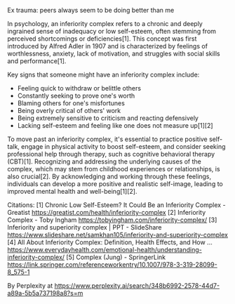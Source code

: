 Ex trauma: peers always seem to be doing better than me

In psychology, an inferiority complex refers to a chronic and deeply ingrained sense of inadequacy or low self-esteem, often stemming from perceived shortcomings or deficiencies[1]. This concept was first introduced by Alfred Adler in 1907 and is characterized by feelings of worthlessness, anxiety, lack of motivation, and struggles with social skills and performance[1].

Key signs that someone might have an inferiority complex include:

* Feeling quick to withdraw or belittle others
* Constantly seeking to prove one's worth
* Blaming others for one's misfortunes
* Being overly critical of others' work
* Being extremely sensitive to criticism and reacting defensively
* Lacking self-esteem and feeling like one does not measure up[1][2]

To move past an inferiority complex, it's essential to practice positive self-talk, engage in physical activity to boost self-esteem, and consider seeking professional help through therapy, such as cognitive behavioral therapy (CBT)[1]. Recognizing and addressing the underlying causes of the complex, which may stem from childhood experiences or relationships, is also crucial[2]. By acknowledging and working through these feelings, individuals can develop a more positive and realistic self-image, leading to improved mental health and well-being[1][2].

Citations:
[1] Chronic Low Self-Esteem? It Could Be an Inferiority Complex - Greatist https://greatist.com/health/inferiority-complex
[2] Inferiority Complex - Toby Ingham https://tobyingham.com/inferiority-complex/
[3] Inferiority and superiority complex | PPT - SlideShare https://www.slideshare.net/samkhan105/inferiority-and-superiority-complex
[4] All About Inferiority Complex: Definition, Health Effects, and How ... https://www.everydayhealth.com/emotional-health/understanding-inferiority-complex/
[5] Complex (Jung) - SpringerLink https://link.springer.com/referenceworkentry/10.1007/978-3-319-28099-8_575-1

By Perplexity at https://www.perplexity.ai/search/348b6992-2578-44d7-a89a-5b5a737198a8?s=m